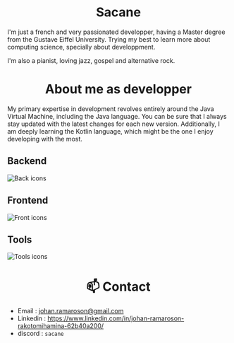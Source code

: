 

<h1 align="center"> Sacane</h1>

I'm just a french and very passionated developper, having a Master degree from the Gustave Eiffel University. Trying my best to learn more about computing science, specially about developpment. 

I'm also a pianist, loving jazz, gospel and alternative rock.


<h1 align="center">About me as developper</h1>

My primary expertise in development revolves entirely around the Java Virtual Machine, including the Java language. You can be sure that I always stay updated with the latest changes for each new version. Additionally, I am deeply learning the Kotlin language, which might be the one I enjoy developing with the most.

<h2>Backend</h2>

![Back icons](https://skillicons.dev/icons?i=java,kotlin,ts,js,css,html,c,python,postgres,redis,spring,hibernate,sqlite)


<h2>Frontend</h2>

![Front icons](https://skillicons.dev/icons?i=angular,vue,nuxt,vite,html,css,androidstudio)

<h2> Tools </h2>

![Tools icons](https://skillicons.dev/icons?i=gitlab,docker,maven,gradle,vscode,nuxt,vite,html,css,git,idea,linux,pinia,vscode)

<h1 align="center">📫 Contact</h1>

- Email : [johan.ramaroson@gmail.com](mailto:johan.ramaroson@gmail.com)
- Linkedin : https://www.linkedin.com/in/johan-ramaroson-rakotomihamina-62b40a200/
- discord : `sacane`

<!--
**Sacane/Sacane** is a ✨ _special_ ✨ repository because its `README.md` (this file) appears on your GitHub profile.

Here are some ideas to get you started:

- 🔭 I’m currently working on ...
- 🌱 I’m currently learning ...
- 👯 I’m looking to collaborate on ...
- 🤔 I’m looking for help with ...
- 💬 Ask me about ...
- 📫 How to reach me: ...
- 😄 Pronouns: ...
- ⚡ Fun fact: ...
-->



